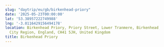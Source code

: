 ```yaml
---
slug: "daytrip/eu/gb/birkenhead-priory"
date: '2025-05-23T00:00:00'
lat: '53.38957222749988'
lng: '-3.0116429156494178'
location: Birkenhead Priory, Priory Street, Lower Tranmere, Birkenhead, Wirral, Liverpool
  City Region, England, CH41 5JH, United Kingdom
title: Birkenhead Priory
---
```



